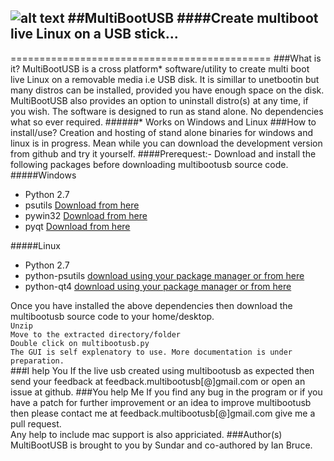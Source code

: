 ![alt text](https://raw.github.com/mbusb/multibootusb/master/tools/multibootusb.png "MultiBootUSB")
##MultiBootUSB
####Create multiboot live Linux on a USB stick...
----------------------------
=============================================
###What is it?
MultiBootUSB is a cross platform* software/utility to create multi boot live Linux on a removable media i.e USB disk.
It is simillar to unetbootin but many distros can be installed, provided you have enough space on the disk.
MultiBootUSB also provides an option to uninstall distro(s) at any time, if you wish. The software is designed to run
as stand alone. No dependencies what so ever required.
######* Works on Windows and Linux
###How to install/use?
Creation and hosting of stand alone binaries for windows and linux is in progress. 
Mean while you can download the development version from github and try it yourself.
####Prerequest:-
Download and install the following packages before downloading multibootusb source code.
#####Windows
* Python 2.7
* psutils [Download from here](http://code.google.com/p/psutil/)
* pywin32 [Download from here](http://sourceforge.net/projects/pywin32/)
* pyqt [Download from here](http://sourceforge.net/projects/pyqt/)

#####Linux
* Python 2.7
* python-psutils [download using your package manager or from here](http://code.google.com/p/psutil/)
* python-qt4 [download using your package manager or from here](http://sourceforge.net/projects/pyqt/)

Once you have installed the above dependencies then download the multibootusb source code to your home/desktop.  
`Unzip`  
`Move to the extracted directory/folder`  
`Double click on multibootusb.py`  
`The GUI is self explenatory to use. More documentation is under preparation.`  
###I help You
If the live usb created using multibootusb as expected then send your feedback at feedback.multibootusb[@]gmail.com or open an issue at github.
###You help Me
If you find any bug in the program or if you have a patch for further improvement or an idea to improve multibootusb then please contact me at feedback.multibootusb[@]gmail.com
give me a pull request.  
Any help to include mac support is also appriciated.
###Author(s)
MultiBootUSB is brought to you by Sundar and co-authored by Ian Bruce.

